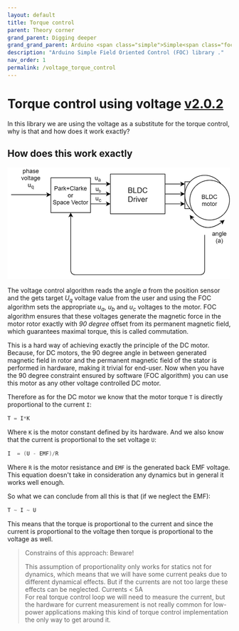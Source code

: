 ```yaml
---
layout: default
title: Torque control
parent: Theory corner
grand_parent: Digging deeper
grand_grand_parent: Arduino <span class="simple">Simple<span class="foc">FOC</span>library</span>
description: "Arduino Simple Field Oriented Control (FOC) library ."
nav_order: 1
permalink: /voltage_torque_control
---
```


# Torque control using voltage [v2.0.2](https://github.com/simplefoc/Arduino-FOC/releases)
In this library we are using the voltage as a substitute for the torque control, why is that and how does it work exactly?

## How does this work exactly

<a name="foc_image"></a><img src="extras/Images/voltage_loop.png">

The voltage control algorithm reads the angle <i>a</i> from the position sensor and the gets target <i>U<sub>q</sub></i> voltage value from the user and using the FOC algorithm sets the appropriate <i>u<sub>a</sub></i>, <i>u<sub>b</sub></i> and <i>u<sub>c</sub></i> voltages to the motor. FOC algorithm ensures that these voltages generate the magnetic force in the motor rotor exactly with <i>90 degree</i> offset from its permanent magnetic field, which guarantees maximal torque, this is called commutation.

This is a hard way of achieving exactly the principle of the DC motor. Because, for DC motors, the 90 degree angle in between generated magnetic field in rotor and the permanent magnetic field of the stator is performed in hardware, making it trivial for end-user. 
Now when you have the 90 degree constraint ensured by software (FOC algorithm) you can use this motor as any other voltage controlled DC motor.

Therefore as for the DC motor we know that the motor torque `T` is directly proportional to the current `I`:
```cpp
T = I*K 
```
Where `K` is the motor constant defined by its hardware.
And we also know that the current is proportional to the set voltage `U`:

```cpp
I  = (U - EMF)/R
```

Where `R` is the motor resistance and `EMF` is the generated back EMF voltage. This equation doesn't take in consideration any dynamics but in general it works well enough. 

So what we can conclude from all this is that (if we neglect the EMF):
```cpp
T ~ I ~ U
```
This means that the torque is proportional to the current and since the current is proportional to the voltage then torque is proportional to the voltage as well.

<blockquote class="danger"><p class="heading">Constrains of this approach: Beware!</p> This assumption of proportionality only works for statics not for dynamics, which means that we will have some current peaks due to different dynamical effects. But if the currents are not too large these effects can be neglected. Currents < 5A <br>
For real torque control loop we will need to measure the current, but the hardware for current measurement is not really common for low-power applications making this kind of torque control implementation the only way to get around it.</blockquote>

